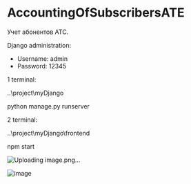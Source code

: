 # AccountingOfSubscribersATE
Учет абонентов АТС. 


Django administration:

* Username: admin
* Password: 12345

1 terminal:

..\project\myDjango

python manage.py runserver

2 terminal:

..\project\myDjango\frontend

npm start


![Uploading image.png…]()

![image](https://user-images.githubusercontent.com/102410474/193573658-26c0fbd8-da63-41c2-945b-fe25daaac2a8.png)


